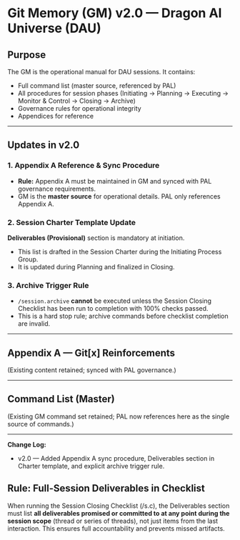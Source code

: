 # Git Memory (GM) v2.0 — Dragon AI Universe (DAU)

## Purpose
The GM is the operational manual for DAU sessions. It contains:
- Full command list (master source, referenced by PAL)
- All procedures for session phases (Initiating → Planning → Executing → Monitor & Control → Closing → Archive)
- Governance rules for operational integrity
- Appendices for reference

---
## Updates in v2.0

### 1. Appendix A Reference & Sync Procedure
- **Rule:** Appendix A must be maintained in GM and synced with PAL governance requirements.
- GM is the **master source** for operational details. PAL only references Appendix A.

### 2. Session Charter Template Update
**Deliverables (Provisional)** section is mandatory at initiation.
- This list is drafted in the Session Charter during the Initiating Process Group.
- It is updated during Planning and finalized in Closing.

### 3. Archive Trigger Rule
- `/session.archive` **cannot** be executed unless the Session Closing Checklist has been run to completion with 100% checks passed.
- This is a hard stop rule; archive commands before checklist completion are invalid.

---
## Appendix A — Git[x] Reinforcements
(Existing content retained; synced with PAL governance.)

---
## Command List (Master)
(Existing GM command set retained; PAL now references here as the single source of commands.)

---
**Change Log:**
- v2.0 — Added Appendix A sync procedure, Deliverables section in Charter template, and explicit archive trigger rule.

## Rule: Full-Session Deliverables in Checklist
When running the Session Closing Checklist (/s.c), the Deliverables section must list **all deliverables promised or committed to at any point during the session scope** (thread or series of threads), not just items from the last interaction. This ensures full accountability and prevents missed artifacts.
